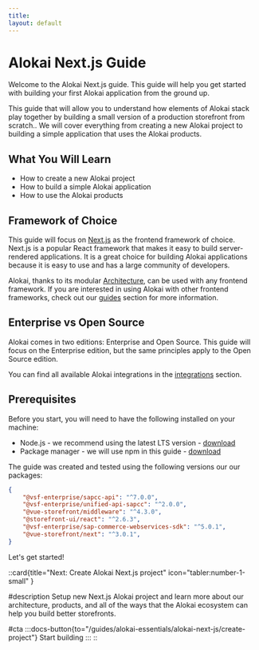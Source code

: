 ```yaml
---
title:
layout: default
---
```


# Alokai Next.js Guide

Welcome to the Alokai Next.js guide. This guide will help you get started with building your first Alokai application from the ground up.

This guide that will allow you to understand how elements of Alokai stack play together by building a small version of a production storefront from scratch.. We will cover everything from creating a new Alokai project to building a simple application that uses the Alokai products.

## What You Will Learn

- How to create a new Alokai project
- How to build a simple Alokai application
- How to use the Alokai products

## Framework of Choice

This guide will focus on [Next.js](https://nextjs.org/) as the frontend framework of choice. Next.js is a popular React framework that makes it easy to build server-rendered applications. It is a great choice for building Alokai applications because it is easy to use and has a large community of developers.

Alokai, thanks to its modular [Architecture](/general/basics/architecture), can be used with any frontend framework.
If you are interested in using Alokai with other frontend frameworks, check out our [guides](/guides) section for more information.

## Enterprise vs Open Source

Alokai comes in two editions: Enterprise and Open Source. This guide will focus on the Enterprise edition, but the same principles apply to the Open Source edition.

You can find all available Alokai integrations in the [integrations](/integrations) section.

## Prerequisites

Before you start, you will need to have the following installed on your machine:

- Node.js - we recommend using the latest LTS version - [download](https://nodejs.org/)
- Package manager - we will use npm in this guide - [download](https://www.npmjs.com/get-npm)

The guide was created and tested using the following versions our our packages:
```json
{
    "@vsf-enterprise/sapcc-api": "^7.0.0",
    "@vsf-enterprise/unified-api-sapcc": "^2.0.0",
    "@vue-storefront/middleware": "^4.3.0",
    "@storefront-ui/react": "^2.6.3",
    "@vsf-enterprise/sap-commerce-webservices-sdk": "^5.0.1",
    "@vue-storefront/next": "^3.0.1",
}
```

Let's get started!

::card{title="Next: Create Alokai Next.js project" icon="tabler:number-1-small" }

#description
Setup new Next.js Alokai project and learn more about our architecture, products, and all of the ways that the Alokai ecosystem can help you build better storefronts.

#cta
:::docs-button{to="/guides/alokai-essentials/alokai-next-js/create-project"}
Start building
:::
::

